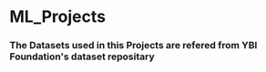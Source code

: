 # ML_Projects
### The Datasets used in this Projects are refered from YBI Foundation's dataset repositary
